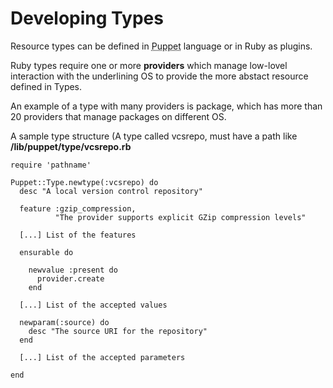            
       
<h1>Developing Types</h1>
       
                            
<p>Resource types can be defined in <abbr title="Puppet automation tool">Puppet</abbr> language or in Ruby as plugins.</p>
<p>Ruby types require one or more <strong>providers</strong> which manage low-lovel interaction with the underlining OS to provide the more abstact resource defined in Types.</p>
<p>An example of a type with many providers is package, which has more than 20 providers that manage packages on different OS.</p>
<p>A sample type structure (A type called vcsrepo, must have a path like <strong>/lib/puppet/type/vcsrepo.rb</strong></p> 
<pre class=" code"><code><span class="java_plain">require&nbsp;</span><span class="java_literal">'pathname'</span><span class="java_plain"></span>
<span class="java_plain"></span>
<span class="java_type">Puppet</span><span class="java_operator">::</span><span class="java_type">Type</span><span class="java_separator">.</span><span class="java_plain">newtype</span><span class="java_separator">(</span><span class="java_operator">:</span><span class="java_plain">vcsrepo</span><span class="java_separator">)</span><span class="java_plain">&nbsp;</span><span class="java_keyword">do</span><span class="java_plain"></span>
<span class="java_plain">&nbsp;&nbsp;desc&nbsp;</span><span class="java_literal">&quot;A&nbsp;local&nbsp;version&nbsp;control&nbsp;repository&quot;</span><span class="java_plain"></span>
<span class="java_plain"></span>
<span class="java_plain">&nbsp;&nbsp;feature&nbsp;</span><span class="java_operator">:</span><span class="java_plain">gzip_compression</span><span class="java_separator">,</span><span class="java_plain"></span>
<span class="java_plain">&nbsp;&nbsp;&nbsp;&nbsp;&nbsp;&nbsp;&nbsp;&nbsp;&nbsp;&nbsp;</span><span class="java_literal">&quot;The&nbsp;provider&nbsp;supports&nbsp;explicit&nbsp;GZip&nbsp;compression&nbsp;levels&quot;</span><span class="java_plain"></span>
<span class="java_plain"></span>
<span class="java_plain">&nbsp;&nbsp;</span><span class="java_separator">[...]</span><span class="java_plain">&nbsp;</span><span class="java_type">List</span><span class="java_plain">&nbsp;of&nbsp;the&nbsp;features</span>
<span class="java_plain"></span>
<span class="java_plain">&nbsp;&nbsp;ensurable&nbsp;</span><span class="java_keyword">do</span><span class="java_plain"></span>
<span class="java_plain"></span>
<span class="java_plain">&nbsp;&nbsp;&nbsp;&nbsp;newvalue&nbsp;</span><span class="java_operator">:</span><span class="java_plain">present&nbsp;</span><span class="java_keyword">do</span><span class="java_plain"></span>
<span class="java_plain">&nbsp;&nbsp;&nbsp;&nbsp;&nbsp;&nbsp;provider</span><span class="java_separator">.</span><span class="java_plain">create</span>
<span class="java_plain">&nbsp;&nbsp;&nbsp;&nbsp;end</span>
<span class="java_plain"></span>
<span class="java_plain">&nbsp;&nbsp;</span><span class="java_separator">[...]</span><span class="java_plain">&nbsp;</span><span class="java_type">List</span><span class="java_plain">&nbsp;of&nbsp;the&nbsp;accepted&nbsp;values</span>
<span class="java_plain"></span>
<span class="java_plain">&nbsp;&nbsp;newparam</span><span class="java_separator">(</span><span class="java_operator">:</span><span class="java_plain">source</span><span class="java_separator">)</span><span class="java_plain">&nbsp;</span><span class="java_keyword">do</span><span class="java_plain"></span>
<span class="java_plain">&nbsp;&nbsp;&nbsp;&nbsp;desc&nbsp;</span><span class="java_literal">&quot;The&nbsp;source&nbsp;URI&nbsp;for&nbsp;the&nbsp;repository&quot;</span><span class="java_plain"></span>
<span class="java_plain">&nbsp;&nbsp;end</span>
<span class="java_plain"></span>
<span class="java_plain">&nbsp;&nbsp;</span><span class="java_separator">[...]</span><span class="java_plain">&nbsp;</span><span class="java_type">List</span><span class="java_plain">&nbsp;of&nbsp;the&nbsp;accepted&nbsp;parameters</span>
<span class="java_plain"></span>
<span class="java_plain">end</span></code></pre>
  
     
     
           
